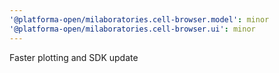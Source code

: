 ```yaml
---
'@platforma-open/milaboratories.cell-browser.model': minor
'@platforma-open/milaboratories.cell-browser.ui': minor
---
```


Faster plotting and SDK update
